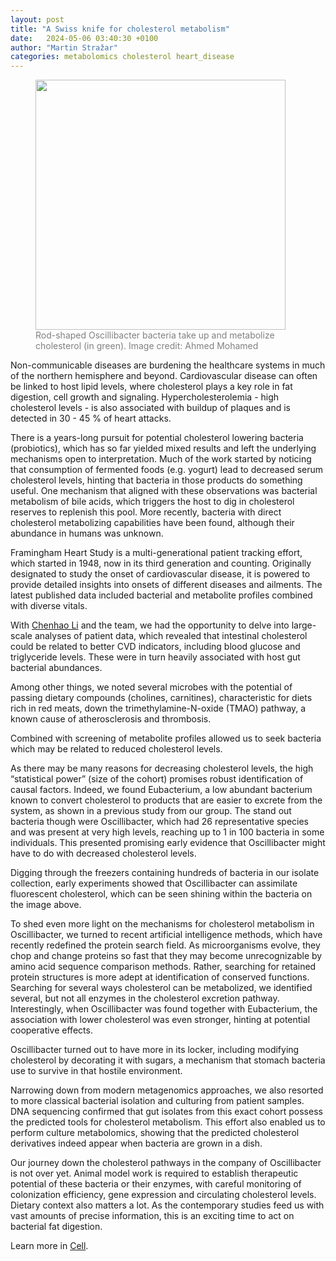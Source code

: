 ```yaml
---
layout: post
title: "A Swiss knife for cholesterol metabolism"  
date:   2024-05-06 03:40:30 +0100
author: "Martin Stražar"
categories: metabolomics cholesterol heart_disease
---
```


<figure>
<img src="/img/posts/fhs/osc.png" height="400">
<figcaption align="left"><font color="gray">
Rod-shaped Oscillibacter bacteria take up and metabolize cholesterol (in green). Image credit: Ahmed Mohamed
</font></figcaption>
</figure>


Non-communicable diseases are burdening the healthcare systems in much of the northern hemisphere and beyond. Cardiovascular disease can often be linked to host lipid levels, where cholesterol plays a key role in fat digestion, cell growth and signaling. Hypercholesterolemia - high cholesterol levels - is also associated with buildup of plaques and is detected in 30 - 45 % of heart attacks.

There is a years-long pursuit for potential cholesterol lowering bacteria (probiotics), which has so far yielded mixed results and left the underlying mechanisms open to interpretation. Much of the work started by noticing that consumption of fermented foods (e.g. yogurt) lead to decreased serum cholesterol levels, hinting that bacteria in those products do something useful. One mechanism that aligned with these observations was bacterial metabolism of bile acids, which triggers the host to dig in cholesterol reserves to replenish this pool. More recently, bacteria with direct cholesterol metabolizing capabilities have been found, although their abundance in humans was unknown.

Framingham Heart Study is a multi-generational patient tracking effort, which started in 1948, now in its third generation and counting. Originally designated to study the onset of cardiovascular disease, it is powered to provide detailed insights into onsets of different diseases and ailments. The latest published data included bacterial and metabolite profiles combined with diverse vitals.

With <a href="https://www.linkedin.com/in/chenhao-li-1b695b99/">Chenhao Li</a>
and the team, we had the opportunity to delve into large-scale analyses of patient data, which revealed that intestinal cholesterol could be related to better CVD indicators, including blood glucose and triglyceride levels. These were in turn heavily associated with host gut bacterial abundances.

Among other things, we noted several microbes with the potential of passing dietary compounds (cholines, carnitines), characteristic for diets rich in red meats, down the trimethylamine-N-oxide (TMAO) pathway, a known cause of atherosclerosis and thrombosis.

Combined with screening of metabolite profiles allowed us to seek bacteria which may be related to reduced cholesterol levels.

As there may be many reasons for decreasing cholesterol levels, the high “statistical power” (size of the cohort) promises robust identification of causal factors. Indeed, we found Eubacterium, a low abundant bacterium known to convert cholesterol to products that are easier to excrete from the system, as shown in a previous study from our group. The stand out bacteria though were Oscillibacter, which had 26 representative species and was present at very high levels, reaching up to 1 in 100 bacteria in some individuals. This presented promising early evidence that Oscillibacter might have to do with decreased cholesterol levels.

Digging through the freezers containing hundreds of bacteria in our isolate collection, early experiments showed that Oscillibacter can assimilate fluorescent cholesterol, which can be seen shining within the bacteria on the image above.

To shed even more light on the mechanisms for cholesterol metabolism in Oscillibacter, we turned to recent artificial intelligence methods, which have recently redefined the protein search field. As microorganisms evolve, they chop and change proteins so fast that they may become unrecognizable by amino acid sequence comparison methods. Rather, searching for retained protein structures is more adept at identification of conserved functions.
Searching for several ways cholesterol can be metabolized, we identified several, but not all enzymes in the cholesterol excretion pathway. Interestingly, when Oscillibacter was found together with Eubacterium, the association with lower cholesterol was even stronger, hinting at potential cooperative effects.

Oscillibacter turned out to have more in its locker, including modifying cholesterol by decorating it with sugars, a mechanism that stomach bacteria use to survive in that hostile environment.

Narrowing down from modern metagenomics approaches, we also resorted to more classical bacterial isolation and culturing from patient samples. DNA sequencing confirmed that gut isolates from this exact cohort possess the predicted tools for cholesterol metabolism. This effort also enabled us to perform culture metabolomics, showing that the predicted cholesterol derivatives indeed appear when bacteria are grown in a dish.

Our journey down the cholesterol pathways in the company of Oscillibacter is not over yet. Animal model work is required to establish therapeutic potential of these bacteria or their enzymes, with careful monitoring of colonization efficiency, gene expression and circulating cholesterol levels. Dietary context also matters a lot. As the contemporary studies feed us with vast amounts of precise information, this is an exciting time to act on bacterial fat digestion.


Learn more in <a href="https://www.sciencedirect.com/science/article/pii/S0092867424003052?dgcid=coauthor">Cell</a>. 
